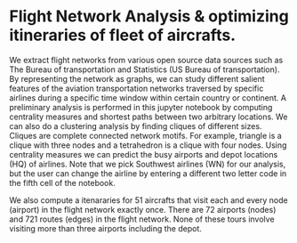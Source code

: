 # Flight Network Analysis & optimizing itineraries of fleet of aircrafts.
We extract flight networks from various open source data sources such as The Bureau of transportation and Statistics (US Bureau of transportation). By representing the network as graphs, we can study different salient features of the aviation transportation networks
traversed by specific airlines during a specific time window within certain country or continent. A preliminary analysis is performed 
in this jupyter notebook by computing centrality measures and shortest paths between two arbitrary locations. We can also do a clustering analysis by finding cliques of different sizes. Cliques are complete connected network motifs. For example, triangle is a clique with 
three nodes and a tetrahedron is a clique with four nodes. Using centrality measures we can predict the busy airports and depot locations
(HQ) of airlines. Note that we pick Southwest airlines (WN) for our analysis, but the user can change the airline by entering a different two letter code in the fifth cell of the notebook. 

We also compute a itenararies for 51 aircrafts that visit each and every node (airport) in the flight network exactly once. There are 72
airports (nodes) and 721 routes (edges) in the flight network. None of these tours involve visiting more than three airports including the depot.
